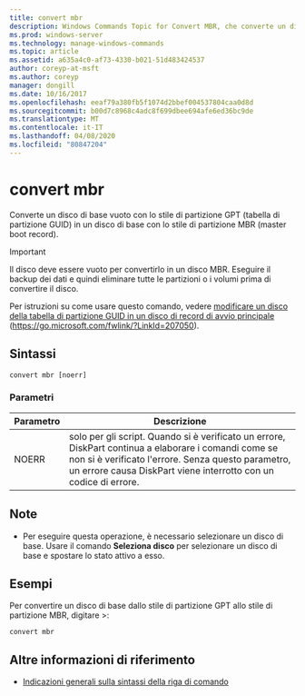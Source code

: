 ```yaml
---
title: convert mbr
description: Windows Commands Topic for Convert MBR, che converte un disco di base vuoto con lo stile di partizione GPT (tabella di partizione GUID) in un disco di base con lo stile di partizione MBR (master boot record).
ms.prod: windows-server
ms.technology: manage-windows-commands
ms.topic: article
ms.assetid: a635a4c0-af73-4330-b021-51d483424537
author: coreyp-at-msft
ms.author: coreyp
manager: dongill
ms.date: 10/16/2017
ms.openlocfilehash: eeaf79a380fb5f1074d2bbef004537804caa0d8d
ms.sourcegitcommit: b00d7c8968c4adc8f699dbee694afe6ed36bc9de
ms.translationtype: MT
ms.contentlocale: it-IT
ms.lasthandoff: 04/08/2020
ms.locfileid: "80847204"
---
```

# <a name="convert-mbr"></a>convert mbr

Converte un disco di base vuoto con lo stile di partizione GPT (tabella di partizione GUID) in un disco di base con lo stile di partizione MBR (master boot record).

> [!IMPORTANT]
> Il disco deve essere vuoto per convertirlo in un disco MBR. Eseguire il backup dei dati e quindi eliminare tutte le partizioni o i volumi prima di convertire il disco.

Per istruzioni su come usare questo comando, vedere [modificare un disco della tabella di partizione GUID in un disco di record di avvio principale](https://go.microsoft.com/fwlink/?LinkId=207050) (https://go.microsoft.com/fwlink/?LinkId=207050).

## <a name="syntax"></a>Sintassi

```
convert mbr [noerr]
```

### <a name="parameters"></a>Parametri

|Parametro|Descrizione|
|---------|-----------|
|NOERR|solo per gli script. Quando si è verificato un errore, DiskPart continua a elaborare i comandi come se non si è verificato l'errore. Senza questo parametro, un errore causa DiskPart viene interrotto con un codice di errore.|

## <a name="remarks"></a>Note

-   Per eseguire questa operazione, è necessario selezionare un disco di base. Usare il comando **Seleziona disco** per selezionare un disco di base e spostare lo stato attivo a esso.

## <a name="examples"></a><a name=BKMK_examples></a>Esempi

Per convertire un disco di base dallo stile di partizione GPT allo stile di partizione MBR, digitare >:
```
convert mbr
```

## <a name="additional-references"></a>Altre informazioni di riferimento

- [Indicazioni generali sulla sintassi della riga di comando](command-line-syntax-key.md)

